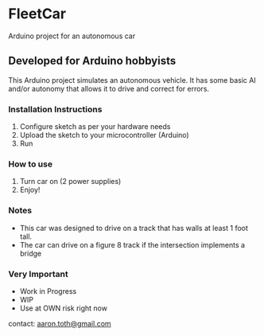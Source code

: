 # FleetCar
Arduino project for an autonomous car

## Developed for Arduino hobbyists
This Arduino project simulates an autonomous vehicle.  It has some basic AI and/or autonomy that allows it to drive and correct for errors. 

### Installation Instructions
1. Configure sketch as per your hardware needs 
2. Upload the sketch to your microcontroller (Arduino)
3. Run
 
### How to use
1. Turn car on (2 power supplies)
2. Enjoy!

### Notes
- This car was designed to drive on a track that has walls at least 1 foot tall.  
- The car can drive on a figure 8 track if the intersection implements a bridge

### Very Important
* Work in Progress
* WIP
* Use at OWN risk right now


contact: aaron.toth@gmail.com